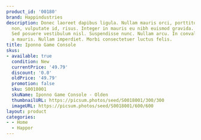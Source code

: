 ```yaml
---
product_id: '00180'
brand: Happindustries
description: Donec laoreet dapibus ligula. Nullam mauris orci, porttitor eget, sollicitudin
  non, vulputate id, risus. Integer in mauris eu nibh euismod gravida. Nam quis lacus.
  Sed posuere vestibulum nisl. Suspendisse nunc. Nullam arcu. In convallis tellus
  a mauris. Nullam imperdiet. Morbi consectetuer luctus felis.
title: Iponno Game Console
skus:
- available: true
  condition: New
  currentPrice: '49.79'
  discount: '0.0'
  oldPrice: '49.79'
  promotion: false
  sku: S0018001
  skuName: Iponno Game Console - Olden
  thumbnailURL: https://picsum.photos/seed/S0018001/300/300
  imageURL: https://picsum.photos/seed/S0018001/600/600
layout: product
categories:
- - Home
  - Happor
---
```

